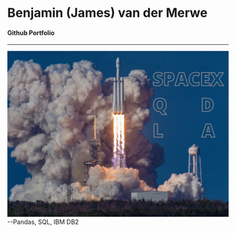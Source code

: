 # Benjamin (James) van der Merwe
#### Github Portfolio
------------------------------------------------
<img src = "EDA with SQL/(SQL)SPACEX EDA/work-6.jpg">
--Pandas, SQL, IBM DB2

